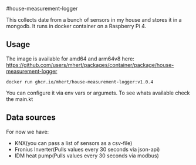 #house-measurement-logger

This collects date from a bunch of sensors in my house and stores it in a mongodb. It runs in docker container on a Raspberry Pi 4.

## Usage 
The image is available for amd64 and arm64v8 here: https://github.com/users/mhert/packages/container/package/house-measurement-logger
```
docker run ghcr.io/mhert/house-measurement-logger:v1.0.4
```
You can configure it via env vars or argumets. To see whats available check the main.kt

## Data sources
For now we have:
 - KNX(you can pass a list of sensors as a csv-file)
 - Fronius Inverter(Pulls values every 30 seconds via json-api)
 - IDM heat pump(Pulls values every 30 seconds via modbus)

